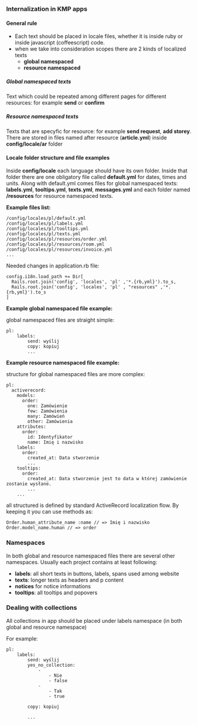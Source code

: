 ### Internalization in KMP apps

#### General rule

- Each text should be placed in locale files, whether it is inside ruby or inside javascript (coffeescript) code.
- when we take into consideration scopes there are 2 kinds of localized texts
    - **global namespaced**
    - **resource namespaced**

##### Global namespaced texts

Text which could be repeated among different pages for different resources: for example **send** or **confirm** 

##### Resource namespaced texts

Texts that are specyfic for resource: for example **send request**, **add storey**. There are stored in files named after resource (**article.yml**) inside **config/locale/ar** folder
    
#### Locale folder structure and file examples

Inside **config/locale** each language should have its own folder. Inside that folder there are one obligatory file called **default.yml** for dates, times and units. Along with default.yml comes files for global namespaced texts: **labels.yml**, **tooltips.yml**, **texts.yml**, **messages.yml** and each folder named **/resources** for resource namespaced texts.

**Example files list:**
```
/config/locales/pl/default.yml
/config/locales/pl/labels.yml
/config/locales/pl/tooltips.yml
/config/locales/pl/texts.yml
/config/locales/pl/resources/order.yml
/config/locales/pl/resources/room.yml
/config/locales/pl/resources/invoice.yml
...
```

Needed changes in application.rb file:

```
config.i18n.load_path += Dir[
  Rails.root.join('config', 'locales', 'pl' ,'*.{rb,yml}').to_s,
  Rails.root.join('config', 'locales', 'pl' , "resources" ,'*.{rb,yml}').to_s
]
```

**Example global namespaced file example:**

global namespaced files are straight simple:

```
pl:
    labels:
        send: wyślij
        copy: kopiuj
        ...
```

**Example resource namespaced file example:**

structure for global namespaced files are more complex:

```
pl: 
  activerecord:
    models:
      order:
        one: Zamówienie
        few: Zamówienia
        many: Zamówień
        other: Zamówienia
    attributes:
      order:
        id: Identyfikator
        name: Imię i nazwisko
    labels:
      order:
        created_at: Data stworzenie
        ...
    tooltips:
      order:
        created_at: Data stworzenie jest to data w której zamówienie zostanie wysłane.
        ...
    ...
```

all structured is defined by standard ActiveRecord localization flow. By keeping it you can use methods as: 

```
Order.human_attribute_name :name // => Imię i nazwisko
Order.model_name.human // => order

```

### Namespaces

In both global and resource namespaced files there are several other namespaces. Usually each project contains at least following:

- **labels**: all short texts in buttons, labels, spans used among website
- **texts**: longer texts as headers and p content
- **notices** for notice informations
- **tooltips**: all tooltips and popovers

### Dealing with collections

All collections in app should be placed under labels namespace (in both global and resource namespace)

For example:

```
pl:
    labels:
        send: wyślij
        yes_no_collection:
            -
                - Nie
                - false
            -
                - Tak
                - true
            
        copy: kopiuj
        
        ...
```
